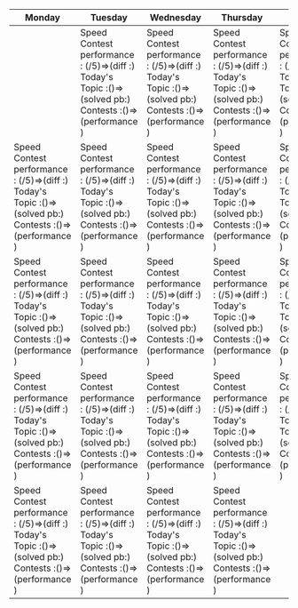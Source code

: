 | Monday                                                                                                      | Tuesday                                                                                                     | Wednesday                                                                                                   | Thursday                                                                                                    | Friday                                                                                                      | Saturday                                                                                                    | Sunday                                                                                                      |
|-------------------------------------------------------------------------------------------------------------|-------------------------------------------------------------------------------------------------------------|-------------------------------------------------------------------------------------------------------------|-------------------------------------------------------------------------------------------------------------|-------------------------------------------------------------------------------------------------------------|-------------------------------------------------------------------------------------------------------------|-------------------------------------------------------------------------------------------------------------|
|                                                                                                             |  Speed Contest performance : (/5)=>(diff :)  Today's Topic :()=>(solved pb:)  Contests :()=>(performance )  |  Speed Contest performance : (/5)=>(diff :)  Today's Topic :()=>(solved pb:)  Contests :()=>(performance )  | Speed Contest performance : (/5)=>(diff :)   Today's Topic :()=>(solved pb:)   Contests :()=>(performance ) | Speed Contest performance : (/5)=>(diff :)   Today's Topic :()=>(solved pb:)   Contests :()=>(performance ) | Speed Contest performance : (/5)=>(diff :)   Today's Topic :()=>(solved pb:)   Contests :()=>(performance ) | Speed Contest performance : (/5)=>(diff :)   Today's Topic :()=>(solved pb:)   Contests :()=>(performance ) |
| Speed Contest performance : (/5)=>(diff :)   Today's Topic :()=>(solved pb:)   Contests :()=>(performance ) | Speed Contest performance : (/5)=>(diff :)   Today's Topic :()=>(solved pb:)   Contests :()=>(performance ) | Speed Contest performance : (/5)=>(diff :)   Today's Topic :()=>(solved pb:)   Contests :()=>(performance ) | Speed Contest performance : (/5)=>(diff :)   Today's Topic :()=>(solved pb:)   Contests :()=>(performance ) | Speed Contest performance : (/5)=>(diff :)   Today's Topic :()=>(solved pb:)   Contests :()=>(performance ) | Speed Contest performance : (/5)=>(diff :)   Today's Topic :()=>(solved pb:)   Contests :()=>(performance ) | Speed Contest performance : (/5)=>(diff :)   Today's Topic :()=>(solved pb:)   Contests :()=>(performance ) |
| Speed Contest performance : (/5)=>(diff :)   Today's Topic :()=>(solved pb:)   Contests :()=>(performance ) | Speed Contest performance : (/5)=>(diff :)   Today's Topic :()=>(solved pb:)   Contests :()=>(performance ) | Speed Contest performance : (/5)=>(diff :)   Today's Topic :()=>(solved pb:)   Contests :()=>(performance ) | Speed Contest performance : (/5)=>(diff :)   Today's Topic :()=>(solved pb:)   Contests :()=>(performance ) | Speed Contest performance : (/5)=>(diff :)   Today's Topic :()=>(solved pb:)   Contests :()=>(performance ) | Speed Contest performance : (/5)=>(diff :)   Today's Topic :()=>(solved pb:)   Contests :()=>(performance ) | Speed Contest performance : (/5)=>(diff :)   Today's Topic :()=>(solved pb:)   Contests :()=>(performance ) |
| Speed Contest performance : (/5)=>(diff :)   Today's Topic :()=>(solved pb:)   Contests :()=>(performance ) | Speed Contest performance : (/5)=>(diff :)   Today's Topic :()=>(solved pb:)   Contests :()=>(performance ) | Speed Contest performance : (/5)=>(diff :)   Today's Topic :()=>(solved pb:)   Contests :()=>(performance ) | Speed Contest performance : (/5)=>(diff :)   Today's Topic :()=>(solved pb:)   Contests :()=>(performance ) | Speed Contest performance : (/5)=>(diff :)   Today's Topic :()=>(solved pb:)   Contests :()=>(performance ) | Speed Contest performance : (/5)=>(diff :)   Today's Topic :()=>(solved pb:)   Contests :()=>(performance ) | Speed Contest performance : (/5)=>(diff :)   Today's Topic :()=>(solved pb:)   Contests :()=>(performance ) |
| Speed Contest performance : (/5)=>(diff :)   Today's Topic :()=>(solved pb:)   Contests :()=>(performance ) | Speed Contest performance : (/5)=>(diff :)   Today's Topic :()=>(solved pb:)   Contests :()=>(performance ) | Speed Contest performance : (/5)=>(diff :)   Today's Topic :()=>(solved pb:)   Contests :()=>(performance ) | Speed Contest performance : (/5)=>(diff :)   Today's Topic :()=>(solved pb:)   Contests :()=>(performance ) |                                                                                                             |                                                                                                             |                                                                                                             |
